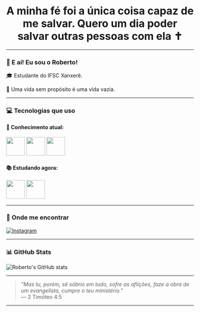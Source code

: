 <h1 align="center">A minha fé foi a única coisa capaz de me salvar. Quero um dia poder salvar outras pessoas com ela ✝️</h1>

---

### 👋 E aí! Eu sou o Roberto!

🎓 Estudante do IFSC Xanxerê.

💬 Uma vida sem propósito é uma vida vazia.

---

### 💻 Tecnologias que uso

#### 🚀 Conhecimento atual:
<p>
  <img src="https://cdn.jsdelivr.net/gh/devicons/devicon/icons/python/python-original.svg" width="50" />
  <img src="https://cdn.jsdelivr.net/gh/devicons/devicon/icons/html5/html5-original.svg" width="50" />
  <img src="https://cdn.jsdelivr.net/gh/devicons/devicon/icons/css3/css3-original.svg" width="50" />
</p>

#### 📚 Estudando agora:
<p>
  <img src="https://cdn.jsdelivr.net/gh/devicons/devicon/icons/javascript/javascript-original.svg" width="50" />
  <img src="https://cdn.jsdelivr.net/gh/devicons/devicon/icons/java/java-original.svg" width="50" />
</p>

---

### 📲 Onde me encontrar

[![Instagram](https://img.shields.io/badge/@antoniorober__to-E4405F?style=for-the-badge&logo=instagram&logoColor=white)](https://instagram.com/antoniorober_to)

---

### 📊 GitHub Stats 

![Roberto's GitHub stats](https://github-readme-stats.vercel.app/api?username=roberto-dev15&show_icons=true&theme=radical)

---

> *"Mas tu, porém, sê sóbrio em tudo, sofre as aflições, faze a obra de um evangelista, cumpre o teu ministério."*  
> — 2 Timóteo 4:5

---

